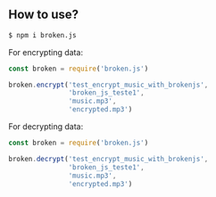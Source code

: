 ## How to use?

```bash
$ npm i broken.js
```
For encrypting data:

```javascript
const broken = require('broken.js')

broken.encrypt('test_encrypt_music_with_brokenjs',
               'broken_js_teste1',
               'music.mp3',
               'encrypted.mp3')
```
For decrypting data:

```javascript
const broken = require('broken.js')

broken.decrypt('test_encrypt_music_with_brokenjs',
               'broken_js_teste1',
               'music.mp3',
               'encrypted.mp3')
```

